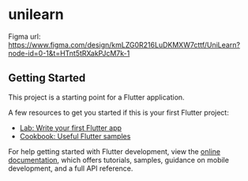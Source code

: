 # unilearn
Figma url: https://www.figma.com/design/kmLZG0R216LuDKMXW7cttf/UniLearn?node-id=0-1&t=HTnt5tRXakPJcM7k-1

## Getting Started

This project is a starting point for a Flutter application.

A few resources to get you started if this is your first Flutter project:

- [Lab: Write your first Flutter app](https://docs.flutter.dev/get-started/codelab)
- [Cookbook: Useful Flutter samples](https://docs.flutter.dev/cookbook)

For help getting started with Flutter development, view the
[online documentation](https://docs.flutter.dev/), which offers tutorials,
samples, guidance on mobile development, and a full API reference.
